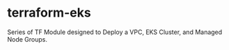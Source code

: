 # terraform-eks
Series of TF Module designed to Deploy a VPC, EKS Cluster, and Managed Node Groups.
